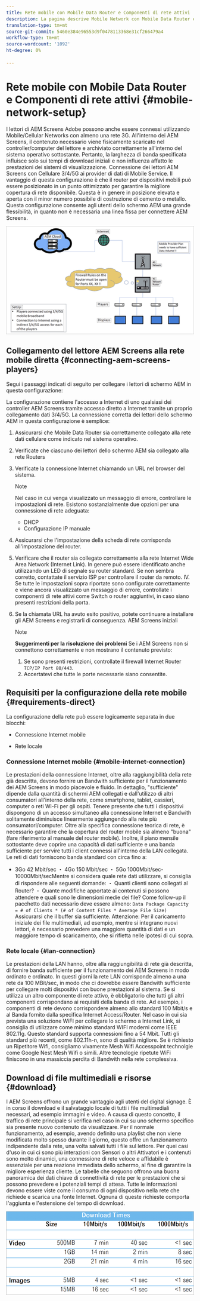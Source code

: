 ```yaml
---
title: Rete mobile con Mobile Data Router e Componenti di rete attivi
description: La pagina descrive Mobile Network con Mobile Data Router e Active Network Components
translation-type: tm+mt
source-git-commit: 5460e384e96553d9f0478113368e31cf266479a4
workflow-type: tm+mt
source-wordcount: '1092'
ht-degree: 0%

---
```



# Rete mobile con Mobile Data Router e Componenti di rete attivi {#mobile-network-setup}

I lettori di AEM Screens Adobe possono anche essere connessi utilizzando Mobile/Cellular Networks con almeno una rete 3G.
All&#39;interno dei AEM Screens, il contenuto necessario viene fisicamente scaricato nel controller/computer del lettore e archiviato correttamente all&#39;interno del sistema operativo sottostante. Pertanto, la larghezza di banda specificata influisce solo sui tempi di download iniziali e non influenza affatto le prestazioni dei sistemi di visualizzazione.
Connessione dei lettori AEM Screens con Cellulare 3/4/5G ai provider di dati di Mobile Service. Il vantaggio di questa configurazione è che il router per dispositivi mobili può essere posizionato in un punto ottimizzato per garantire la migliore copertura di rete disponibile. Questa è in genere in posizione elevata e aperta con il minor numero possibile di costruzione di cemento o metallo.
Questa configurazione consente agli utenti dello schermo AEM una grande flessibilità, in quanto non è necessaria una linea fissa per connettere AEM Screens.

![](/help/using/assets/mobile-network-1.png)

## Collegamento del lettore AEM Screens alla rete mobile diretta {#connecting-aem-screens-players}

Segui i passaggi indicati di seguito per collegare i lettori di schermo AEM in questa configurazione:

La configurazione contiene l&#39;accesso a Internet di uno qualsiasi dei controller AEM Screens tramite accesso diretto a Internet tramite un proprio collegamento dati 3/4/5G.
La connessione corretta dei lettori dello schermo AEM in questa configurazione è semplice:

1. Assicurarsi che Mobile Data Router sia correttamente collegato alla rete dati cellulare come indicato nel sistema operativo.
1. Verificate che ciascuno dei lettori dello schermo AEM sia collegato alla rete Routers
1. Verificate la connessione Internet chiamando un URL nel browser del sistema.
   >[!NOTE]
   >Nel caso in cui venga visualizzato un messaggio di errore, controllare le impostazioni di rete. Esistono sostanzialmente due opzioni per una connessione di rete adeguata:
   >* DHCP
   >* Configurazione IP manuale


1. Assicurarsi che l&#39;impostazione della scheda di rete corrisponda all&#39;impostazione del router.
1. Verificare che il router sia collegato correttamente alla rete Internet Wide Area Network (Internet Link). In genere può essere identificato anche utilizzando un LED di segnale su router standard. Se non sembra corretto, contattate il servizio ISP per controllare il router da remoto.
IV. Se tutte le impostazioni sopra riportate sono configurate correttamente e viene ancora visualizzato un messaggio di errore, controllate i componenti di rete attivi come Switch o router aggiuntivi, in caso siano presenti restrizioni della porta.
1. Se la chiamata URL ha avuto esito positivo, potete continuare a installare gli AEM Screens e registrarli di conseguenza. AEM Screens iniziali

   >[!NOTE]
   >**Suggerimenti per la risoluzione dei problemi**
   >Se i AEM Screens non si connettono correttamente e non mostrano il contenuto previsto:
   >
   >1. Se sono presenti restrizioni, controllate il firewall Internet Router `TCP/IP Port 80/443`.
   >1. Accertatevi che tutte le porte necessarie siano consentite.



## Requisiti per la configurazione della rete mobile {#requirements-direct}

La configurazione della rete può essere logicamente separata in due blocchi:

* Connessione Internet mobile

* Rete locale

### Connessione Internet mobile {#mobile-internet-connection}

Le prestazioni della connessione Internet, oltre alla raggiungibilità della rete già descritta, devono fornire un Bandwith sufficiente per il funzionamento dei AEM Screens in modo piacevole e fluido. In dettaglio, &quot;sufficiente&quot; dipende dalla quantità di schermi AEM collegati e dall&#39;utilizzo di altri consumatori all&#39;interno della rete, come smartphone, tablet, cassieri, computer o reti Wi-Fi per gli ospiti.
Tenere presente che tutti i dispositivi dispongono di un accesso simultaneo alla connessione Internet e Bandwith solitamente diminuisce linearmente aggiungendo alla rete più consumatori/computer.
Oltre alla specifica connessione teorica di rete, è necessario garantire che la copertura del router mobile sia almeno &quot;buona&quot; (fare riferimento al manuale del router mobile). Inoltre, il piano mensile sottostante deve coprire una capacità di dati sufficiente e una banda sufficiente per servire tutti i client connessi all&#39;interno della LAN collegata.
Le reti di dati forniscono banda standard con circa fino a:
* 3Go 42 Mbit/sec ・ 4Go 150 Mbit/sec ・ 5Go 1000Mbit/sec-10000Mbit/secMentre si considera quale rete dati utilizzare, si consiglia di rispondere alle seguenti domande:
・ Quanti clienti sono collegati al Router?
・ Quante modifiche apportate ai contenuti si possono attendere e quali sono le dimensioni medie dei file?
Come follow-up il pacchetto dati necessario deve essere almeno:
   `Data Package Capacity = # of Clients * (# of Content Files * Average File Size)`
Assicurarsi che il buffer sia sufficiente.
Attenzione: Per il caricamento iniziale dei file multimediali, ad esempio, mentre si integrano nuovi lettori, è necessario prevedere una maggiore quantità di dati e un maggiore tempo di scaricamento, che si rifletta nelle ipotesi di cui sopra.


### Rete locale {#lan-connection}

Le prestazioni della LAN hanno, oltre alla raggiungibilità di rete già descritta, di fornire banda sufficiente per il funzionamento dei AEM Screens in modo ordinato e ordinato. In questi giorni la rete LAN corrisponde almeno a una rete da 100 MBit/sec, in modo che ci dovrebbe essere Bandwith sufficiente per collegare molti dispositivi con buone prestazioni al sistema. Se si utilizza un altro componente di rete attivo, è obbligatorio che tutti gli altri componenti corrispondano ai requisiti della banda di rete. Ad esempio, i componenti di rete devono corrispondere almeno allo standard 100 Mbit/s e al Banda fornito dalla specifica Internet Access/Router.
Nel caso in cui sia prevista una soluzione WiFI per collegare lo schermo a Internet Link, si consiglia di utilizzare come minimo standard WIFI moderni come IEEE 802.11g. Questo standard supporta connessioni fino a 54 Mbit. Tutti gli standard più recenti, come 802.11h-n, sono di qualità migliore. Se è richiesto un Ripetitore Wifi, consigliamo vivamente Mesh Wifi Accesspoint technolgie come Google Nest Mesh Wifi o simili.
Altre tecnologie ripetute WiFi finiscono in una massiccia perdita di Bandwith nella rete complessiva.

## Download di file multimediali e risorse {#download}

I AEM Screens offrono un grande vantaggio agli utenti del digital signage. È in corso il download e il salvataggio locale di tutti i file multimediali necessari, ad esempio immagini e video. A causa di questo concetto, il traffico di rete principale si verifica nel caso in cui su uno schermo specifico sia presente nuovo contenuto da visualizzare.
Per il normale funzionamento, ad esempio, avendo definito una playlist che non viene modificata molto spesso durante il giorno, questo offre un funzionamento indipendente dalla rete, una volta salvati tutti i file sul lettore.
Per quei casi d&#39;uso in cui ci sono più interazioni con Sensori o altri Attivatori e i contenuti sono molto dinamici, una connessione di rete veloce e affidabile è essenziale per una reazione immediata dello schermo, al fine di garantire la migliore esperienza cliente.
Le tabelle che seguono offrono una buona panoramica dei dati chiave di connettività di rete per le prestazioni che si possono prevedere e i potenziali tempi di attesa.
Tutte le informazioni devono essere viste come il consumo di ogni dispositivo nella rete che richiede e scarica una fonte Internet. Ognuna di queste richieste comporta l&#39;aggiunta e l&#39;estensione del tempo di download.

![](/help/using/assets/mobile-router-download.png)



